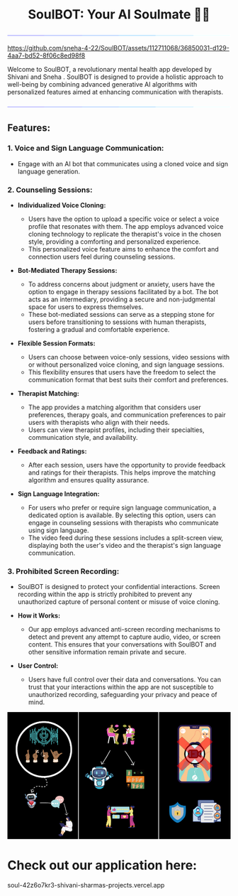 
<h1 align="center">SoulBOT: Your AI Soulmate 🤖🧠</h1>
<img  src="./borderseperator.gif">

https://github.com/sneha-4-22/SoulBOT/assets/112711068/36850031-d129-4aa7-bd52-8f06c8ed98f8

Welcome to SoulBOT, a revolutionary mental health app developed by  Shivani and Sneha . SoulBOT is designed to provide a holistic approach to well-being by combining advanced generative AI algorithms with personalized features aimed at enhancing communication with therapists.

<img  src="./borderseperator.gif">

## Features:

### 1. **Voice and Sign Language Communication:**
   - Engage with an AI bot that communicates using a cloned voice and sign language generation.

### 2. **Counseling Sessions:**
   - **Individualized Voice Cloning:**
     - Users have the option to upload a specific voice or select a voice profile that resonates with them. The app employs advanced voice cloning technology to replicate the therapist's voice in the chosen style, providing a comforting and personalized experience.
     - This personalized voice feature aims to enhance the comfort and connection users feel during counseling sessions.

   - **Bot-Mediated Therapy Sessions:**
     - To address concerns about judgment or anxiety, users have the option to engage in therapy sessions facilitated by a bot. The bot acts as an intermediary, providing a secure and non-judgmental space for users to express themselves.
     - These bot-mediated sessions can serve as a stepping stone for users before transitioning to sessions with human therapists, fostering a gradual and comfortable experience.

   - **Flexible Session Formats:**
     - Users can choose between voice-only sessions, video sessions with or without personalized voice cloning, and sign language sessions.
     - This flexibility ensures that users have the freedom to select the communication format that best suits their comfort and preferences.

   - **Therapist Matching:**
     - The app provides a matching algorithm that considers user preferences, therapy goals, and communication preferences to pair users with therapists who align with their needs.
     - Users can view therapist profiles, including their specialties, communication style, and availability.
    
   - **Feedback and Ratings:**
     - After each session, users have the opportunity to provide feedback and ratings for their therapists. This helps improve the matching algorithm and ensures quality assurance.

   - **Sign Language Integration:**
     - For users who prefer or require sign language communication, a dedicated option is available. By selecting this option, users can engage in counseling sessions with therapists who communicate using sign language.
     - The video feed during these sessions includes a split-screen view, displaying both the user's video and the therapist's sign language communication.

### 3. **Prohibited Screen Recording:**
   - SoulBOT is designed to protect your confidential interactions. Screen recording within the app is strictly prohibited to prevent any unauthorized capture of personal content or misuse of voice cloning.

   - **How it Works:**
     - Our app employs advanced anti-screen recording mechanisms to detect and prevent any attempt to capture audio, video, or screen content. This ensures that your conversations with SoulBOT and other sensitive 
       information remain private and secure.

   - **User Control:**
     - Users have full control over their data and conversations. You can trust that your interactions within the app are not susceptible to unauthorized recording, safeguarding your privacy and peace of mind.

 <img src="https://github.com/Shivani-Sharma-23/SoulBOT/blob/main/SoulBOT.png">
  <h1>Check out our application here:</h1>
soul-42z6o7kr3-shivani-sharmas-projects.vercel.app
